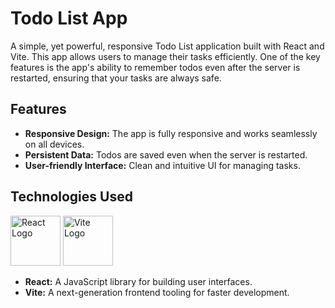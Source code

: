 # Todo List App

A simple, yet powerful, responsive Todo List application built with React and Vite. This app allows users to manage their tasks efficiently. One of the key features is the app's ability to remember todos even after the server is restarted, ensuring that your tasks are always safe.

## Features

- **Responsive Design:** The app is fully responsive and works seamlessly on all devices.
- **Persistent Data:** Todos are saved even when the server is restarted.
- **User-friendly Interface:** Clean and intuitive UI for managing tasks.

## Technologies Used

<p **align**="center">
  <img src="https://upload.wikimedia.org/wikipedia/commons/a/a7/React-icon.svg" alt="React Logo" width="80" height="80" />
  <img src="https://vitejs.dev/logo.svg" alt="Vite Logo" width="80" height="80" />
</p>

- **React:** A JavaScript library for building user interfaces.
- **Vite:** A next-generation frontend tooling for faster development.